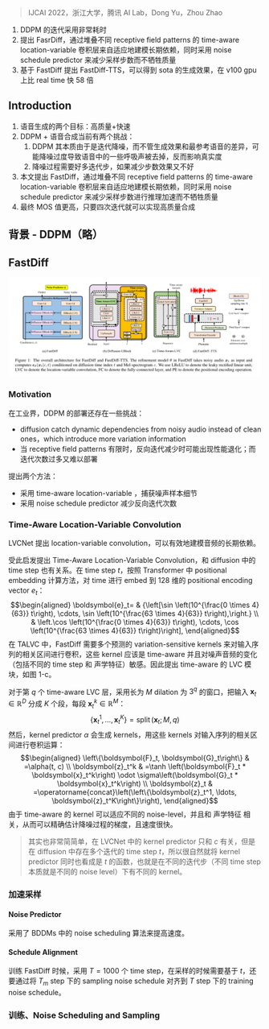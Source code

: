 > IJCAI 2022，浙江大学，腾讯 AI Lab，Dong Yu，Zhou Zhao

1. DDPM 的迭代采用非常耗时
2. 提出 FasrDiff，通过堆叠不同 receptive field patterns 的 time-aware location-variable 卷积层来自适应地建模长期依赖，同时采用 noise schedule predictor 来减少采样步数而不牺牲质量
3. 基于 FastDiff 提出 FastDiff-TTS，可以得到 sota 的生成效果，在 v100 gpu 上比 real time 快 58 倍

## Introduction

1. 语音生成的两个目标：高质量+快速
2. DDPM + 语音合成当前有两个挑战：
	1. DDPM 其本质由于是迭代降噪，而不管生成效果和最参考语音的差异，可能降噪过度导致语音中的一些呼吸声被去掉，反而影响真实度
	2. 降噪过程需要好多迭代步，如果减少步数效果又不好
3. 本文提出 FastDiff，通过堆叠不同 receptive field patterns 的 time-aware location-variable 卷积层来自适应地建模长期依赖，同时采用 noise schedule predictor 来减少采样步数进行推理加速而不牺牲质量
4. 最终 MOS 值更高，只要四次迭代就可以实现高质量合成

## 背景 - DDPM（略）

## FastDiff

![](image/Pasted%20image%2020230527105114.png)
### Motivation

在工业界，DDPM 的部署还存在一些挑战：
+ diffusion catch dynamic dependencies from noisy audio instead of clean ones，which introduce more variation information
+ 当 receptive field patterns 有限时，反向迭代减少时可能出现性能退化；而迭代次数过多又难以部署

提出两个方法：
+ 采用 time-aware location-variable ，捕获噪声样本细节
+ 采用 noise schedule predictor 减少反向迭代次数

### Time-Aware Location-Variable Convolution

LVCNet 提出 location-variable convolution，可以有效地建模音频的长期依赖。

受此启发提出 Time-Aware Location-Variable Convolution，和 diffusion 中的 time step 也有关系。在 time step $t$，按照 Transformer 中 positional embedding 计算方法，对 time 进行 embed 到 128 维的 positional encoding vector $e_t$：$$\begin{aligned}
\boldsymbol{e}_t= & {\left[\sin \left(10^{\frac{0 \times 4}{63}} t\right), \cdots, \sin \left(10^{\frac{63 \times 4}{63}} t\right),\right.} \\
& \left.\cos \left(10^{\frac{0 \times 4}{63}} t\right), \cdots, \cos \left(10^{\frac{63 \times 4}{63}} t\right)\right],
\end{aligned}$$
在 TALVC 中，FastDiff 需要多个预测的 variation-sensitive kernels 来对输入序列的相关区间进行卷积，这些 kernel 应该是 time-aware 并且对噪声音频的变化（包括不同的 time step 和 声学特征）敏感。因此提出 time-aware 的 LVC 模块，如图 1-c。

对于第 $q$ 个 time-aware LVC 层，采用长为 $M$ dilation 为 $3^q$ 的窗口，把输入 $\boldsymbol{x}_t\in\mathbb{R}^D$ 分成 $K$ 个段，每段 $\boldsymbol{x}_t^k\in\mathbb{R}^M$：$$\left\{\boldsymbol{x}_t^1, \ldots, \boldsymbol{x}_t^K\right\}=\operatorname{split}\left(\boldsymbol{x}_t ; M, q\right)$$
然后，kernel predictor $\alpha$ 会生成 kernels，用这些 kernels 对输入序列的相关区间进行卷积运算：$$\begin{aligned}
\left\{\boldsymbol{F}_t, \boldsymbol{G}_t\right\} & =\alpha(t, c) \\
\boldsymbol{z}_t^k & =\tanh \left(\boldsymbol{F}_t * \boldsymbol{x}_t^k\right) \odot \sigma\left(\boldsymbol{G}_t * \boldsymbol{x}_t^k\right) \\
\boldsymbol{z}_t & =\operatorname{concat}\left(\left\{\boldsymbol{z}_t^1, \ldots, \boldsymbol{z}_t^K\right\}\right),
\end{aligned}$$
由于 time-aware 的 kernel 可以适应不同的 noise-level，并且和 声学特征 相关，从而可以精确估计降噪过程的梯度，且速度很快。
> 其实也非常简简单，在 LVCNet 中的 kernel predictor 只和 $c$ 有关，但是在 diffusion 中存在多个迭代的 time step $t$，所以很自然就将  kernel predictor 同时也看成是 $t$ 的函数，也就是在不同的迭代步（不同 time step 本质就是不同的 noise  level）下有不同的 kernel。

### 加速采样

#### Noise Predictor

采用了 BDDMs 中的 noise scheduling 算法来提高速度。

#### Schedule Alignment

训练 FastDiff 时候，采用 $T=1000$ 个 time step，在采样的时候需要基于 $t$，还要通过将 $T_m$ step 下的 sampling noise schedule 对齐到 $T$ step 下的 training noise schedule。

### 训练、Noise Scheduling and Sampling

